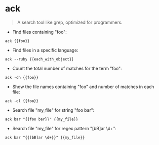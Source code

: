 # ack

> A search tool like grep, optimized for programmers.

- Find files containing "foo":

`ack {{foo}}`

- Find files in a specific language:

`ack --ruby {{each_with_object}}`

- Count the total number of matches for the term "foo":

`ack -ch {{foo}}`

- Show the file names containing "foo" and number of matches in each file:

`ack -cl {{foo}}`

- Search file "my_file" for string "foo bar":

`ack bar "{{foo bar}}" {{my_file}}`

- Search file "my_file" for regex pattern "[bB]ar \d+":

`ack bar "{{[bB]ar \d+}}" {{my_file}}`
